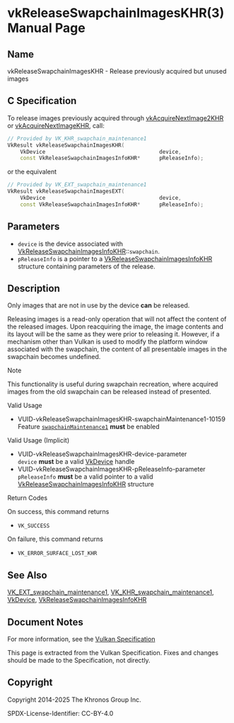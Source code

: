 # vkReleaseSwapchainImagesKHR(3) Manual Page

## Name

vkReleaseSwapchainImagesKHR - Release previously acquired but unused images



## [](#_c_specification)C Specification

To release images previously acquired through [vkAcquireNextImage2KHR](https://registry.khronos.org/vulkan/specs/latest/man/html/vkAcquireNextImage2KHR.html) or [vkAcquireNextImageKHR](https://registry.khronos.org/vulkan/specs/latest/man/html/vkAcquireNextImageKHR.html), call:

```c++
// Provided by VK_KHR_swapchain_maintenance1
VkResult vkReleaseSwapchainImagesKHR(
    VkDevice                                    device,
    const VkReleaseSwapchainImagesInfoKHR*      pReleaseInfo);
```

or the equivalent

```c++
// Provided by VK_EXT_swapchain_maintenance1
VkResult vkReleaseSwapchainImagesEXT(
    VkDevice                                    device,
    const VkReleaseSwapchainImagesInfoKHR*      pReleaseInfo);
```

## [](#_parameters)Parameters

- `device` is the device associated with [VkReleaseSwapchainImagesInfoKHR](https://registry.khronos.org/vulkan/specs/latest/man/html/VkReleaseSwapchainImagesInfoKHR.html)::`swapchain`.
- `pReleaseInfo` is a pointer to a [VkReleaseSwapchainImagesInfoKHR](https://registry.khronos.org/vulkan/specs/latest/man/html/VkReleaseSwapchainImagesInfoKHR.html) structure containing parameters of the release.

## [](#_description)Description

Only images that are not in use by the device **can** be released.

Releasing images is a read-only operation that will not affect the content of the released images. Upon reacquiring the image, the image contents and its layout will be the same as they were prior to releasing it. However, if a mechanism other than Vulkan is used to modify the platform window associated with the swapchain, the content of all presentable images in the swapchain becomes undefined.

Note

This functionality is useful during swapchain recreation, where acquired images from the old swapchain can be released instead of presented.

Valid Usage

- [](#VUID-vkReleaseSwapchainImagesKHR-swapchainMaintenance1-10159)VUID-vkReleaseSwapchainImagesKHR-swapchainMaintenance1-10159  
  Feature [`swapchainMaintenance1`](https://registry.khronos.org/vulkan/specs/latest/html/vkspec.html#features-swapchainMaintenance1) **must** be enabled

Valid Usage (Implicit)

- [](#VUID-vkReleaseSwapchainImagesKHR-device-parameter)VUID-vkReleaseSwapchainImagesKHR-device-parameter  
  `device` **must** be a valid [VkDevice](https://registry.khronos.org/vulkan/specs/latest/man/html/VkDevice.html) handle
- [](#VUID-vkReleaseSwapchainImagesKHR-pReleaseInfo-parameter)VUID-vkReleaseSwapchainImagesKHR-pReleaseInfo-parameter  
  `pReleaseInfo` **must** be a valid pointer to a valid [VkReleaseSwapchainImagesInfoKHR](https://registry.khronos.org/vulkan/specs/latest/man/html/VkReleaseSwapchainImagesInfoKHR.html) structure

Return Codes

On success, this command returns

- `VK_SUCCESS`

On failure, this command returns

- `VK_ERROR_SURFACE_LOST_KHR`

## [](#_see_also)See Also

[VK\_EXT\_swapchain\_maintenance1](https://registry.khronos.org/vulkan/specs/latest/man/html/VK_EXT_swapchain_maintenance1.html), [VK\_KHR\_swapchain\_maintenance1](https://registry.khronos.org/vulkan/specs/latest/man/html/VK_KHR_swapchain_maintenance1.html), [VkDevice](https://registry.khronos.org/vulkan/specs/latest/man/html/VkDevice.html), [VkReleaseSwapchainImagesInfoKHR](https://registry.khronos.org/vulkan/specs/latest/man/html/VkReleaseSwapchainImagesInfoKHR.html)

## [](#_document_notes)Document Notes

For more information, see the [Vulkan Specification](https://registry.khronos.org/vulkan/specs/latest/html/vkspec.html#vkReleaseSwapchainImagesKHR)

This page is extracted from the Vulkan Specification. Fixes and changes should be made to the Specification, not directly.

## [](#_copyright)Copyright

Copyright 2014-2025 The Khronos Group Inc.

SPDX-License-Identifier: CC-BY-4.0
